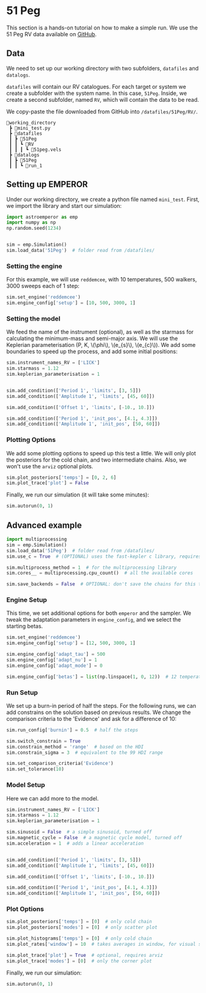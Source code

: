 # 51 Peg

This section is a hands-on tutorial on how to make a simple run.
We use the 51 Peg RV data available on [GitHub](https://github.com/ReddTea/astroemperor/tree/main/tests/datafiles/51Peg/RV).

## Data
We need to set up our working directory with two subfolders, `datafiles` and `datalogs`. 

`datafiles` will contain our RV catalogues. For each target or system we create a subfolder with the system name. In this case, `51Peg`. Inside, we create a second subfolder, named `RV`, which will contain the data to be read.

We copy-paste the file downloaded from GitHub into `/datafiles/51Peg/RV/`.


```
📂working_directory
 ┣ 📜mini_test.py
 ┣ 📂datafiles
 ┃ ┣ 📂51Peg
 ┃ ┃ ┗ 📂RV
 ┃ ┃ ┃ ┗ 📜51peg.vels
 ┣ 📂datalogs
 ┃ ┣ 📂51Peg
 ┃ ┃ ┗ 📂run_1
```

## Setting up EMPEROR

Under our working directory, we create a python file named `mini_test`.
First, we import the library and start our simulation:

```python
import astroemperor as emp
import numpy as np
np.random.seed(1234)


sim = emp.Simulation()
sim.load_data('51Peg')  # folder read from /datafiles/
```

### Setting the engine

For this example, we will use `reddemcee`, with 10 temperatures, 500 walkers, 3000 sweeps each of 1 step:

```python
sim.set_engine('reddemcee')
sim.engine_config['setup'] = [10, 500, 3000, 1]
```

### Setting the model
We feed the name of the instrument (optional), as well as the starmass for calculating the minimum-mass and semi-major axis. We will use the Keplerian parameterisation (P, K, \\(\phi\\), \\(e_{s}\\), \\(e_{c}\\)). We add some boundaries to speed up the process, and add some initial positions:

```python
sim.instrument_names_RV = ['LICK']
sim.starmass = 1.12
sim.keplerian_parameterisation = 1


sim.add_condition(['Period 1', 'limits', [3, 5]])
sim.add_condition(['Amplitude 1', 'limits', [45, 60]])

sim.add_condition(['Offset 1', 'limits', [-10., 10.]])

sim.add_condition(['Period 1', 'init_pos', [4.1, 4.3]])
sim.add_condition(['Amplitude 1', 'init_pos', [50, 60]])
```

### Plotting Options
We add some plotting options to speed up this test a little. We will only plot the posteriors for the cold chain, and two intermediate chains. Also, we won't use the `arviz` optional plots.

```python
sim.plot_posteriors['temps'] = [0, 2, 6]
sim.plot_trace['plot'] = False

```

Finally, we run our simulation (it will take some minutes):

```python
sim.autorun(0, 1)
```


## Advanced example

```python
import multiprocessing
sim = emp.Simulation()
sim.load_data('51Peg')  # folder read from /datafiles/
sim.use_c = True  # (OPTIONAL) uses the fast-kepler c library, requires installation

sim.multiprocess_method = 1  # for the multiprocessing library
sim.cores__ = multiprocessing.cpu_count()  # all the available cores

sim.save_backends = False  # OPTIONAL: don't save the chains for this test
```

### Engine Setup
This time, we set additional options for both `emperor` and the sampler.
We tweak the adaptation parameters in `engine_config`, and we select the starting betas.

```python
sim.set_engine('reddemcee')
sim.engine_config['setup'] = [12, 500, 3000, 1]

sim.engine_config['adapt_tau'] = 500
sim.engine_config['adapt_nu'] = 1
sim.engine_config['adapt_mode'] = 0

sim.engine_config['betas'] = list(np.linspace(1, 0, 12))  # 12 temperatures
```



### Run Setup
We set up a burn-in period of half the steps. For the following runs, we can add constrains on the solution based on previous results.
We change the comparison criteria to the 'Evidence' and ask for a difference of 10:

```python
sim.run_config['burnin'] = 0.5  # half the steps

sim.switch_constrain = True
sim.constrain_method = 'range'  # based on the HDI
sim.constrain_sigma = 3  # equivalent to the 99 HDI range

sim.set_comparison_criteria('Evidence')
sim.set_tolerance(10)
```


### Model Setup
Here we can add more to the model.


```python
sim.instrument_names_RV = ['LICK']
sim.starmass = 1.12
sim.keplerian_parameterisation = 1

sim.sinusoid = False  # a simple sinusoid, turned off
sim.magnetic_cycle = False  # a magnetic cycle model, turned off
sim.acceleration = 1  # adds a linear acceleration


sim.add_condition(['Period 1', 'limits', [3, 5]])
sim.add_condition(['Amplitude 1', 'limits', [45, 60]])

sim.add_condition(['Offset 1', 'limits', [-10., 10.]])

sim.add_condition(['Period 1', 'init_pos', [4.1, 4.3]])
sim.add_condition(['Amplitude 1', 'init_pos', [50, 60]])
```

### Plot Options

```python
sim.plot_posteriors['temps'] = [0]  # only cold chain
sim.plot_posteriors['modes'] = [0]  # only scatter plot

sim.plot_histograms['temps'] = [0]  # only cold chain
sim.plot_rates['window'] = 10  # takes averages in window, for visual simplicity

sim.plot_trace['plot'] = True  # optional, requires arviz
sim.plot_trace['modes'] = [0]  # only the corner plot

```

Finally, we run our simulation:

```python
sim.autorun(0, 1)
```



